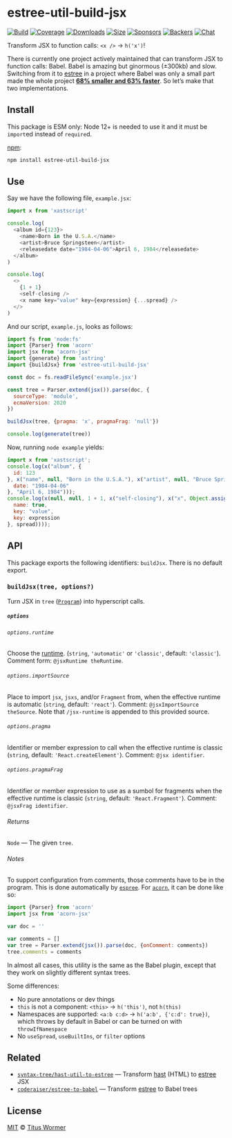 # estree-util-build-jsx

[![Build][build-badge]][build]
[![Coverage][coverage-badge]][coverage]
[![Downloads][downloads-badge]][downloads]
[![Size][size-badge]][size]
[![Sponsors][sponsors-badge]][collective]
[![Backers][backers-badge]][collective]
[![Chat][chat-badge]][chat]

Transform JSX to function calls: `<x />` -> `h('x')`!

There is currently one project actively maintained that can transform JSX to
function calls: Babel.
Babel is amazing but ginormous (±300kb) and slow.
Switching from it to [estree][] in a project where Babel was only a small part
made the whole project [**68% smaller and 63% faster**][pr].
So let’s make that two implementations.

## Install

This package is ESM only: Node 12+ is needed to use it and it must be `import`ed
instead of `require`d.

[npm][]:

```sh
npm install estree-util-build-jsx
```

## Use

Say we have the following file, `example.jsx`:

```js
import x from 'xastscript'

console.log(
  <album id={123}>
    <name>Born in the U.S.A.</name>
    <artist>Bruce Springsteen</artist>
    <releasedate date="1984-04-06">April 6, 1984</releasedate>
  </album>
)

console.log(
  <>
    {1 + 1}
    <self-closing />
    <x name key="value" key={expression} {...spread} />
  </>
)
```

And our script, `example.js`, looks as follows:

```js
import fs from 'node:fs'
import {Parser} from 'acorn'
import jsx from 'acorn-jsx'
import {generate} from 'astring'
import {buildJsx} from 'estree-util-build-jsx'

const doc = fs.readFileSync('example.jsx')

const tree = Parser.extend(jsx()).parse(doc, {
  sourceType: 'module',
  ecmaVersion: 2020
})

buildJsx(tree, {pragma: 'x', pragmaFrag: 'null'})

console.log(generate(tree))
```

Now, running `node example` yields:

```js
import x from 'xastscript';
console.log(x("album", {
  id: 123
}, x("name", null, "Born in the U.S.A."), x("artist", null, "Bruce Springsteen"), x("releasedate", {
  date: "1984-04-06"
}, "April 6, 1984")));
console.log(x(null, null, 1 + 1, x("self-closing"), x("x", Object.assign({
  name: true,
  key: "value",
  key: expression
}, spread))));
```

## API

This package exports the following identifiers: `buildJsx`.
There is no default export.

### `buildJsx(tree, options?)`

Turn JSX in `tree` ([`Program`][program]) into hyperscript calls.

##### `options`

###### `options.runtime`

Choose the [runtime][].
(`string`, `'automatic'` or `'classic'`, default: `'classic'`).
Comment form: `@jsxRuntime theRuntime`.

###### `options.importSource`

Place to import `jsx`, `jsxs`, and/or `Fragment` from, when the effective
runtime is automatic (`string`, default: `'react'`).
Comment: `@jsxImportSource theSource`.
Note that `/jsx-runtime` is appended to this provided source.

###### `options.pragma`

Identifier or member expression to call when the effective runtime is classic
(`string`, default: `'React.createElement'`).
Comment: `@jsx identifier`.

###### `options.pragmaFrag`

Identifier or member expression to use as a sumbol for fragments when the
effective runtime is classic (`string`, default: `'React.Fragment'`).
Comment: `@jsxFrag identifier`.

###### Returns

`Node` — The given `tree`.

###### Notes

To support configuration from comments, those comments have to be in the
program.
This is done automatically by [`espree`][espree].
For [`acorn`][acorn], it can be done like so:

```js
import {Parser} from 'acorn'
import jsx from 'acorn-jsx'

var doc = ''

var comments = []
var tree = Parser.extend(jsx()).parse(doc, {onComment: comments})
tree.comments = comments
```

In almost all cases, this utility is the same as the Babel plugin, except that
they work on slightly different syntax trees.

Some differences:

*   No pure annotations or dev things
*   `this` is not a component: `<this>` -> `h('this')`, not `h(this)`
*   Namespaces are supported: `<a:b c:d>` -> `h('a:b', {'c:d': true})`,
    which throws by default in Babel or can be turned on with `throwIfNamespace`
*   No `useSpread`, `useBuiltIns`, or `filter` options

## Related

*   [`syntax-tree/hast-util-to-estree`](https://github.com/syntax-tree/hast-util-to-estree)
    — Transform [hast](https://github.com/syntax-tree/hast) (HTML) to [estree][]
    JSX
*   [`coderaiser/estree-to-babel`](https://github.com/coderaiser/estree-to-babel)
    — Transform [estree][] to Babel trees

## License

[MIT][license] © [Titus Wormer][author]

<!-- Definitions -->

[build-badge]: https://github.com/syntax-tree/estree-util-build-jsx/workflows/main/badge.svg

[build]: https://github.com/syntax-tree/estree-util-build-jsx/actions

[coverage-badge]: https://img.shields.io/codecov/c/github/syntax-tree/estree-util-build-jsx.svg

[coverage]: https://codecov.io/github/syntax-tree/estree-util-build-jsx

[downloads-badge]: https://img.shields.io/npm/dm/estree-util-build-jsx.svg

[downloads]: https://www.npmjs.com/package/estree-util-build-jsx

[size-badge]: https://img.shields.io/bundlephobia/minzip/estree-util-build-jsx.svg

[size]: https://bundlephobia.com/result?p=estree-util-build-jsx

[sponsors-badge]: https://opencollective.com/unified/sponsors/badge.svg

[backers-badge]: https://opencollective.com/unified/backers/badge.svg

[collective]: https://opencollective.com/unified

[chat-badge]: https://img.shields.io/badge/chat-discussions-success.svg

[chat]: https://github.com/syntax-tree/unist/discussions

[npm]: https://docs.npmjs.com/cli/install

[license]: license

[author]: https://wooorm.com

[acorn]: https://github.com/acornjs/acorn

[estree]: https://github.com/estree/estree

[espree]: https://github.com/eslint/espree

[program]: https://github.com/estree/estree/blob/master/es5.md#programs

[pr]: https://github.com/mdx-js/mdx/pull/1399

[runtime]: https://reactjs.org/blog/2020/09/22/introducing-the-new-jsx-transform.html
